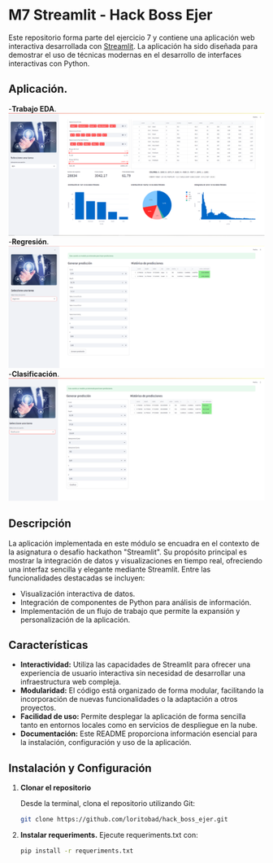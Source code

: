 # M7 Streamlit - Hack Boss Ejer

Este repositorio forma parte del ejercicio 7 y contiene una aplicación web interactiva desarrollada con [Streamlit](https://streamlit.io/). La aplicación ha sido diseñada para demostrar el uso de técnicas modernas en el desarrollo de interfaces interactivas con Python.

## Aplicación.

-**Trabajo EDA**.
![Texto alternativo](images/eda.png "EDA")
-**Regresión**.
![Texto alternativo](images/re.png "Regresión")
-**Clasificación**.
![Texto alternativo](images/cla.png "Clasificación")

## Descripción

La aplicación implementada en este módulo se encuadra en el contexto de la asignatura o desafío hackathon "Streamlit". Su propósito principal es mostrar la integración de datos y visualizaciones en tiempo real, ofreciendo una interfaz sencilla y elegante mediante Streamlit. Entre las funcionalidades destacadas se incluyen:
- Visualización interactiva de datos.
- Integración de componentes de Python para análisis de información.
- Implementación de un flujo de trabajo que permite la expansión y personalización de la aplicación.

## Características

- **Interactividad:** Utiliza las capacidades de Streamlit para ofrecer una experiencia de usuario interactiva sin necesidad de desarrollar una infraestructura web compleja.
- **Modularidad:** El código está organizado de forma modular, facilitando la incorporación de nuevas funcionalidades o la adaptación a otros proyectos.
- **Facilidad de uso:** Permite desplegar la aplicación de forma sencilla tanto en entornos locales como en servicios de despliegue en la nube.
- **Documentación:** Este README proporciona información esencial para la instalación, configuración y uso de la aplicación.



## Instalación y Configuración

1. **Clonar el repositorio**

   Desde la terminal, clona el repositorio utilizando Git:
   ```bash
   git clone https://github.com/loritobad/hack_boss_ejer.git

2. **Instalar requeriments.**
    Ejecute requeriments.txt con:
    ```bash
    pip install -r requeriments.txt
